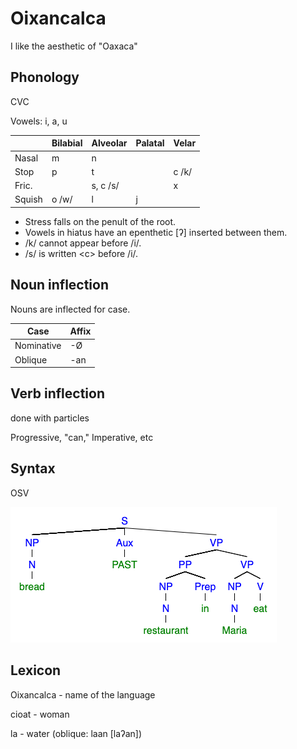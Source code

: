 # Oixancalca

I like the aesthetic of "Oaxaca"

## Phonology

CVC

Vowels: i, a, u

|         | Bilabial | Alveolar | Palatal | Velar |
|---------|----------|----------|---------|-------|
| Nasal   | m        | n        |         |       |
| Stop    | p        | t        |         | c /k/ |
| Fric.   |          | s, c /s/ |         | x     |
| Squish  | o /w/    | l        | j       |       |

* Stress falls on the penult of the root.
* Vowels in hiatus have an epenthetic \[ʔ\] inserted between them.
* /k/ cannot appear before /i/.
* /s/ is written \<c\> before /i/.

## Noun inflection

Nouns are inflected for case.

| Case       | Affix  |
|------------|--------|
| Nominative | -Ø     |
| Oblique    | -an    |

## Verb inflection

done with particles

Progressive, "can," Imperative, etc

## Syntax

OSV

![Syntax tree for the sentence "Maria ate bread in the restaurant"](syntax_tree1.png)

## Lexicon

Oixancalca - name of the language

cioat - woman

la - water (oblique: laan \[laʔan\])
